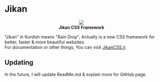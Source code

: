 # Jikan

<p align="center">
    <img src="http://JikanCSS.ir/Images/Logo.png">
    <br>
    <strong>Jikan CSS Framework</strong>
</p>

"Jikan" in Kurdish means "Rain Drop", Actually is a new CSS framework for better, faster &amp; more beautiful websites.
<br>
For documentation or other things, You can visit [JikanCSS.ir](http://JikanCSS.ir).
<br>
## Updating
In the future, I will update ReadMe.md & explain more for GitHub page.
